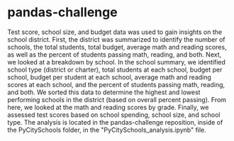 # pandas-challenge
Test score, school size, and budget data was used to gain insights on the school district. First, the district was summarized to identify the number of schools, the total students, total budget, average math and reading scores, as well as the percent of students passing math, reading, and both. Next, we looked at a breakdown by school. In the school summary, we identified school type (district or charter), total students at each school, budget per school, budget per student at each school, average math and reading scores at each school, and the percent of students passing math, reading, and both. We sorted this data to determine the highest and lowest performing schools in the district (based on overall percent passing). From here, we looked at the math and reading scores by grade. Finally, we assessed test scores based on school spending, school size, and school type. The analysis is located in the pandas-challenge reposition, inside of the PyCitySchools folder, in the "PyCitySchools_analysis.ipynb" file. 
